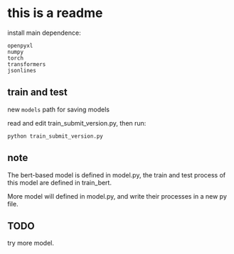 # this is a readme

install main dependence:  

```
openpyxl
numpy
torch
transformers
jsonlines
```

## train and test

new `models` path for saving models

read and edit train_submit_version.py, then run:

`python train_submit_version.py`

## note

The bert-based model is defined in model.py, the train and test process of this model are defined in train_bert. 

More model will defined in model.py, and write their processes in a new py file.  

## TODO

try more model.
